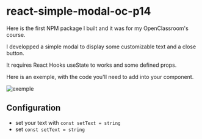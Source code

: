 # react-simple-modal-oc-p14

Here is the first NPM package I built and it was for my OpenClassroom's course.

I developped a simple modal to display some customizable text and a close button.

It requires React Hooks useState to works and some defined props.

Here is an exemple, with the code you'll need to add into your component.

![exemple](https://i.ibb.co/Y8hmPc5/react-simple-modal-oc-p14.png)

## Configuration

- set your text with `const setText = string`
- set `const setText = string`
